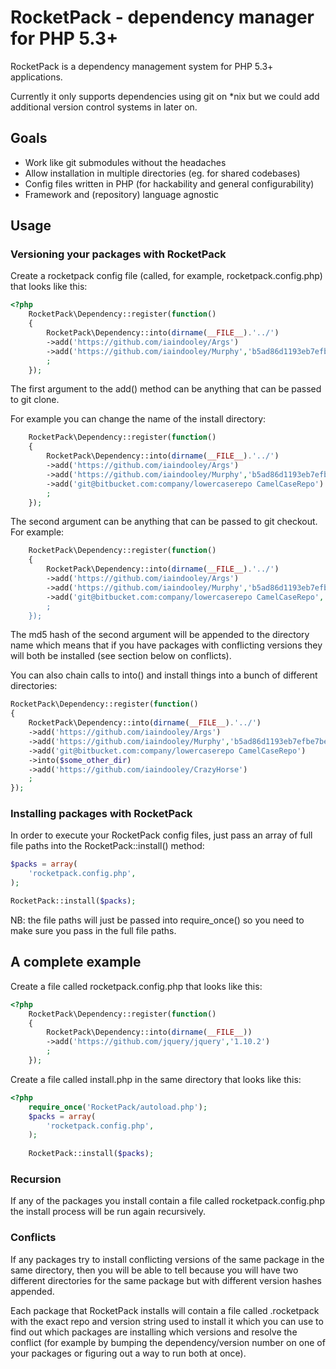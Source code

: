 # RocketPack - dependency manager for PHP 5.3+

RocketPack is a dependency management system for PHP 5.3+ applications.

Currently it only supports dependencies using git on *nix but we could add
additional version control systems in later on.

## Goals

 * Work like git submodules without the headaches
 * Allow installation in multiple directories (eg. for shared codebases)
 * Config files written in PHP (for hackability and general configurability)
 * Framework and (repository) language agnostic

## Usage

### Versioning your packages with RocketPack

Create a rocketpack config file (called, for example, rocketpack.config.php) that looks like this:

```php
<?php
    RocketPack\Dependency::register(function()
    {
        RocketPack\Dependency::into(dirname(__FILE__).'../')
        ->add('https://github.com/iaindooley/Args')
        ->add('https://github.com/iaindooley/Murphy','b5ad86d1193eb7efbe7be3ba26ff5b4e5a0476d4')
        ;
    });
```

The first argument to the add() method can be anything that can be passed to git clone.

For example you can change the name of the install directory:

```php
    RocketPack\Dependency::register(function()
    {
        RocketPack\Dependency::into(dirname(__FILE__).'../')
        ->add('https://github.com/iaindooley/Args')
        ->add('https://github.com/iaindooley/Murphy','b5ad86d1193eb7efbe7be3ba26ff5b4e5a0476d4')
        ->add('git@bitbucket.com:company/lowercaserepo CamelCaseRepo')
        ;
    });
```

The second argument can be anything that can be passed to git checkout. For example:

```php
    RocketPack\Dependency::register(function()
    {
        RocketPack\Dependency::into(dirname(__FILE__).'../')
        ->add('https://github.com/iaindooley/Args')
        ->add('https://github.com/iaindooley/Murphy','b5ad86d1193eb7efbe7be3ba26ff5b4e5a0476d4')
        ->add('git@bitbucket.com:company/lowercaserepo CamelCaseRepo','-b some-branch origin/some-branch)
        ;
    });
```

The md5 hash of the second argument will be appended to the directory name which means that
if you have packages with conflicting versions they will both be installed (see section below on
conflicts).

You can also chain calls to into() and install things into a bunch of different directories:

```php
RocketPack\Dependency::register(function()
{
    RocketPack\Dependency::into(dirname(__FILE__).'../')
    ->add('https://github.com/iaindooley/Args')
    ->add('https://github.com/iaindooley/Murphy','b5ad86d1193eb7efbe7be3ba26ff5b4e5a0476d4')
    ->add('git@bitbucket.com:company/lowercaserepo CamelCaseRepo')
    ->into($some_other_dir)
    ->add('https://github.com/iaindooley/CrazyHorse')
    ;
});
```

### Installing packages with RocketPack

In order to execute your RocketPack config files, just pass an array of full file paths
into the RocketPack::install() method:

```php
$packs = array(
    'rocketpack.config.php',
);

RocketPack::install($packs);
```

NB: the file paths will just be passed into require_once() so you need to make sure
you pass in the full file paths.

## A complete example

Create a file called rocketpack.config.php that looks like this:

```php
<?php
    RocketPack\Dependency::register(function()
    {
        RocketPack\Dependency::into(dirname(__FILE__))
        ->add('https://github.com/jquery/jquery','1.10.2')
        ;
    });
```
Create a file called install.php in the same directory that looks like this:

```php
<?php
    require_once('RocketPack/autoload.php');
    $packs = array(
        'rocketpack.config.php',
    );
    
    RocketPack::install($packs);
```

### Recursion

If any of the packages you install contain a file called rocketpack.config.php the install
process will be run again recursively.

### Conflicts

If any packages try to install conflicting versions of the same package in the same
directory, then you will be able to tell because you will have two different directories
for the same package but with different version hashes appended.

Each package that RocketPack installs will contain a file called .rocketpack with the
exact repo and version string used to install it which you can use to find out which
packages are installing which versions and resolve the conflict (for example by 
bumping the dependency/version number on one of your packages or figuring out a way
to run both at once).
